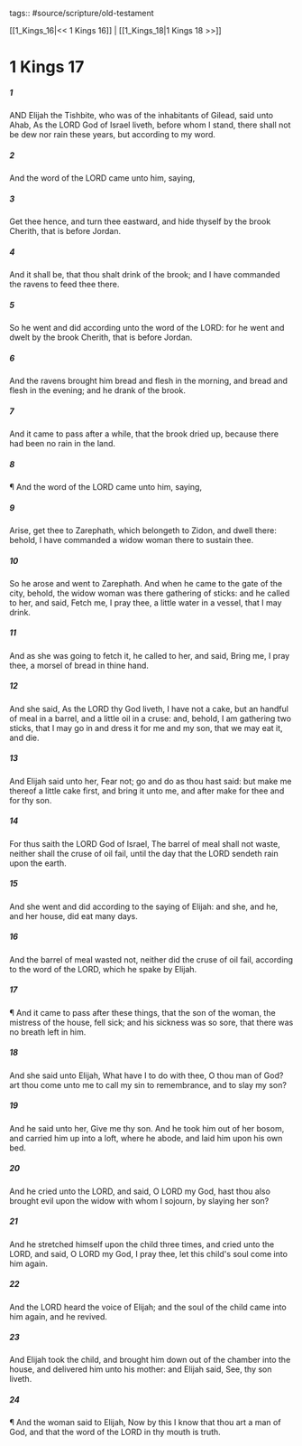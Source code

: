 tags:: #source/scripture/old-testament

[[1_Kings_16|<< 1 Kings 16]] | [[1_Kings_18|1 Kings 18 >>]]

# 1 Kings 17

##### 1

AND Elijah the Tishbite, who was of the inhabitants of Gilead, said unto Ahab, As the LORD God of Israel liveth, before whom I stand, there shall not be dew nor rain these years, but according to my word.

##### 2

And the word of the LORD came unto him, saying,

##### 3

Get thee hence, and turn thee eastward, and hide thyself by the brook Cherith, that is before Jordan.

##### 4

And it shall be, that thou shalt drink of the brook; and I have commanded the ravens to feed thee there.

##### 5

So he went and did according unto the word of the LORD: for he went and dwelt by the brook Cherith, that is before Jordan.

##### 6

And the ravens brought him bread and flesh in the morning, and bread and flesh in the evening; and he drank of the brook.

##### 7

And it came to pass after a while, that the brook dried up, because there had been no rain in the land.

##### 8

¶ And the word of the LORD came unto him, saying,

##### 9

Arise, get thee to Zarephath, which belongeth to Zidon, and dwell there: behold, I have commanded a widow woman there to sustain thee.

##### 10

So he arose and went to Zarephath. And when he came to the gate of the city, behold, the widow woman was there gathering of sticks: and he called to her, and said, Fetch me, I pray thee, a little water in a vessel, that I may drink.

##### 11

And as she was going to fetch it, he called to her, and said, Bring me, I pray thee, a morsel of bread in thine hand.

##### 12

And she said, As the LORD thy God liveth, I have not a cake, but an handful of meal in a barrel, and a little oil in a cruse: and, behold, I am gathering two sticks, that I may go in and dress it for me and my son, that we may eat it, and die.

##### 13

And Elijah said unto her, Fear not; go and do as thou hast said: but make me thereof a little cake first, and bring it unto me, and after make for thee and for thy son.

##### 14

For thus saith the LORD God of Israel, The barrel of meal shall not waste, neither shall the cruse of oil fail, until the day that the LORD sendeth rain upon the earth.

##### 15

And she went and did according to the saying of Elijah: and she, and he, and her house, did eat many days.

##### 16

And the barrel of meal wasted not, neither did the cruse of oil fail, according to the word of the LORD, which he spake by Elijah.

##### 17

¶ And it came to pass after these things, that the son of the woman, the mistress of the house, fell sick; and his sickness was so sore, that there was no breath left in him.

##### 18

And she said unto Elijah, What have I to do with thee, O thou man of God? art thou come unto me to call my sin to remembrance, and to slay my son?

##### 19

And he said unto her, Give me thy son. And he took him out of her bosom, and carried him up into a loft, where he abode, and laid him upon his own bed.

##### 20

And he cried unto the LORD, and said, O LORD my God, hast thou also brought evil upon the widow with whom I sojourn, by slaying her son?

##### 21

And he stretched himself upon the child three times, and cried unto the LORD, and said, O LORD my God, I pray thee, let this child's soul come into him again.

##### 22

And the LORD heard the voice of Elijah; and the soul of the child came into him again, and he revived.

##### 23

And Elijah took the child, and brought him down out of the chamber into the house, and delivered him unto his mother: and Elijah said, See, thy son liveth.

##### 24

¶ And the woman said to Elijah, Now by this I know that thou art a man of God, and that the word of the LORD in thy mouth is truth.
